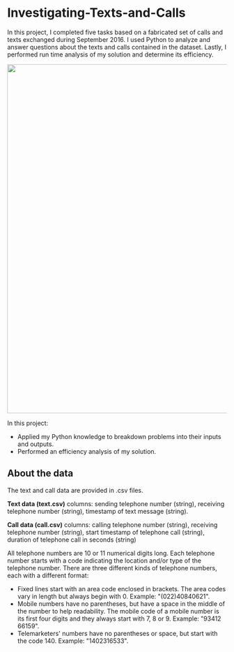 # Investigating-Texts-and-Calls

In this project, I completed five tasks based on a fabricated set of calls and texts exchanged during September 2016. I used Python to analyze and answer questions about the texts and calls contained in the dataset. Lastly, I performed run time analysis of my solution and determine its efficiency.

<img src="https://www.mycustomer.com/sites/default/files/istock_vasjakoman_telephone.jpg" width="800px" height="auto">

In this project:

- Applied my Python knowledge to breakdown problems into their inputs and outputs.
- Performed an efficiency analysis of my solution.

## About the data
The text and call data are provided in .csv files.

**Text data (text.csv)** columns: sending telephone number (string), receiving telephone number (string), timestamp of text message (string).

**Call data (call.csv)** columns: calling telephone number (string), receiving telephone number (string), start timestamp of telephone call (string), duration of telephone call in seconds (string)

All telephone numbers are 10 or 11 numerical digits long. Each telephone number starts with a code indicating the location and/or type of the telephone number. There are three different kinds of telephone numbers, each with a different format:

* Fixed lines start with an area code enclosed in brackets. The area codes vary in length but always begin with 0. Example: "(022)40840621".
* Mobile numbers have no parentheses, but have a space in the middle of the number to help readability. The mobile code of a mobile number is its first four digits and they always start with 7, 8 or 9. Example: "93412 66159".
* Telemarketers' numbers have no parentheses or space, but start with the code 140. Example: "1402316533".
